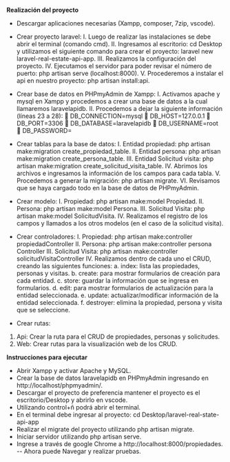 **Realización del proyecto**

-	Descargar aplicaciones necesarias (Xampp, composer, 7zip, vscode).

-	Crear proyecto laravel:
I.	Luego de realizar las instalaciones se debe abrir el terminal (comando cmd).
II.	Ingresamos al escritorio: cd Desktop y utilizamos el siguiente comando para crear el proyecto: laravel new laravel-real-estate-api-app.
III.	Realizamos la configuración del proyecto.
IV.	Ejecutamos el servidor para poder revisar el número de puerto: php artisan serve (localhost:8000).
V.	Procederemos a instalar el api en nuestro proyecto: php artisan install:api.

-	Crear base de datos en PHPmyAdmin de Xampp:
I.	Activamos apache y mysql en Xampp y procedemos a crear una base de datos a la cual llamaremos laravelapidb.
II.	Procedemos a dejar la siguiente información (líneas 23 a 28):
	DB_CONNECTION=mysql
	DB_HOST=127.0.0.1
	DB_PORT=3306
	DB_DATABASE=laravelapidb
	DB_USERNAME=root
	DB_PASSWORD=

-	Crear tablas para la base de datos:
I.	Entidad propiedad: php artisan make:migration create_propiedad_table.
II.	Entidad persona: php artisan make:migration create_persona_table.
III.	Entidad Solicitud visita: php artisan make:migration create_solicitud_visita_table.
IV.	Abrimos los archivos e ingresamos la información de los campos para cada tabla.
V.	Procedemos a generar la migración: php artisan migrate.
VI.	Revisamos que se haya cargado todo en la base de datos de PHPmyAdmin.

-	Crear modelo:
I.	Propiedad: php artisan make:model Propiedad.
II.	Persona: php artisan make:model Persona.
III.	Solicitud Visita: php artisan make:model SolicitudVisita.
IV.	Realizamos el registro de los campos y llamados a los otros modelos (en el caso de la solicitud visita).

-	Crear controladores:
I.	Propiedad: php artisan make:controller propiedadController
II.	Persona: php artisan make:controller persona Controller
III.	Solicitud Visita: php artisan make:controller  solicitudVisitaController
IV.	Realizamos dentro de cada uno el CRUD, creando las siguientes funciones:
a.	index: lista las propiedades, personas y visitas.
b.	create: para mostrar formularios de creación para cada entidad.
c.	store: guardar la información que se ingresa en formularios.
d.	edit: para mostrar formularios de actualización para la entidad seleccionada.
e.	update: actualizar/modificar información de la entidad seleccionada.
f.	destroyer: elimina la propiedad, persona y visita que se seleccione.

-	Crear rutas:
1.	Api: Crear la ruta para el CRUD de propiedades, personas y solicitudes.
2.	Web: Crear rutas para la visualización web de los CRUD.


**Instrucciones para ejecutar**
-	Abrir Xampp y activar Apache y MySQL.
-	Crear la base de datos laravelapidb en PHPmyAdmin ingresando en http://localhost/phpmyadmin/.
-	Descargar el proyecto de preferencia mantener el proyecto es el escritorio/Desktop y abrirlo en vscode.
-	Utilizando control+ñ podrá abrir el terminal.
-	En el terminal debe ingresar al proyecto: cd Desktop/laravel-real-state-api-app
-	Realizar el migrate del proyecto utilizando php artisan migrate.
-	Iniciar servidor utilizando php artisan serve.
-	Ingrese a través de google Chrome a http://localhost:8000/propiedades.
--	Ahora puede Navegar y realizar pruebas.
